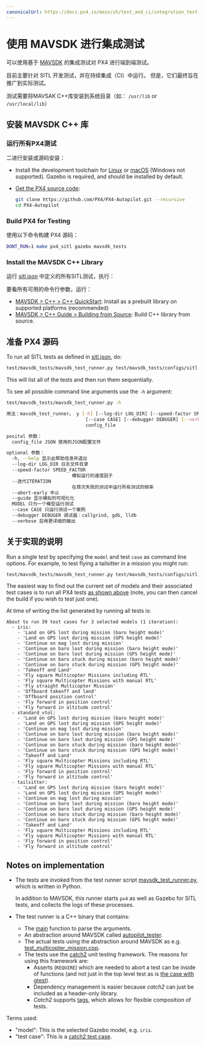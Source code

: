```yaml
---
canonicalUrl: https://docs.px4.io/main/zh/test_and_ci/integration_testing_mavsdk
---
```


# 使用 MAVSDK 进行集成测试

可以使用基于 [MAVSDK](https://mavsdk.mavlink.io) 的集成测试对 PX4 进行端到端测试。

目前主要针对 SITL 开发测试，并在持续集成（CI）中运行。 但是，它们最终旨在推广到实际测试。

测试需要将MAVSAK C++库安装到系统目录（如： `/usr/lib` or `/usr/local/lib`）

## 安装 MAVSDK C++ 库

### 运行所有PX4测试

二进行安装或源码安装：
- Install the development toolchain for [Linux](../dev_setup/dev_env_linux_ubuntu.md) or [macOS](../dev_setup/dev_env_mac.md) (Windows not supported). Gazebo is required, and should be installed by default.
- [Get the PX4 source code](../dev_setup/building_px4.md#download-the-px4-source-code):

  ```sh
  git clone https://github.com/PX4/PX4-Autopilot.git --recursive
  cd PX4-Autopilot
  ```


### Build PX4 for Testing

使用以下命令构建 PX4 源码：

```sh
DONT_RUN=1 make px4_sitl gazebo mavsdk_tests
```

### Install the MAVSDK C++ Library

运行 [sitl.json](https://github.com/PX4/PX4-Autopilot/blob/master/test/mavsdk_tests/configs/sitl.json) 中定义的所有SITL测试，执行：

要看所有可用的命令行参数，运行：
- [MAVSDK > C++ > C++ QuickStart](https://mavsdk.mavlink.io/main/en/cpp/quickstart.html): Install as a prebuilt library on supported platforms (recommended)
- [MAVSDK > C++ Guide > Building from Source](https://mavsdk.mavlink.io/main/en/cpp/guide/build.html): Build  C++ library from source.

## 准备 PX4 源码

To run all SITL tests as defined in [sitl.json](https://github.com/PX4/PX4-Autopilot/blob/release/1.13/test/mavsdk_tests/configs/sitl.json), do:

```sh
test/mavsdk_tests/mavsdk_test_runner.py test/mavsdk_tests/configs/sitl.json --speed-factor 10
```

This will list all of the tests and then run them sequentially.


To see all possible command line arguments use the `-h` argument:

```sh
test/mavsdk_tests/mavsdk_test_runner.py -h

用法：mavsdk_test_runner。 y [-h] [--log-dir LOG_DIR] [--speed-factor SPEED_FACTOR] [--trerations ITERATION] [--abort-early] [--gui] [--model MODEL]
                             [--case CASE] [--debugger DEBUGER] [--verbose]
                             config_file

posital 参数：
  config_file JSON 使用的JSON配置文件

optional 参数：
  -h, --help 显示此帮助信息并退出
  --log-dir LOG_DIR 日志文件目录
  --speed-factor SPEED_FACTOR
                        模拟运行的速度因子
  --迭代ITERATION
                        在首次失败的测试中运行所有测试的频率
  --abort-early 中止
  --guide 显示模拟的可视化化
  MODEL 只为一个模型运行测试
  --case CASE 只运行测试一个案例
  --debugger DEBUGER 调试器：callgrind, gdb, lldb
  --verbose 启用更详细的输出
```

## 关于实现的说明

Run a single test by specifying the `model` and test `case` as command line options. For example, to test flying a tailsitter in a mission you might run:

```bash
test/mavsdk_tests/mavsdk_test_runner.py test/mavsdk_tests/configs/sitl.json --speed-factor 10 --model tailsitter --case 'Fly VTOL mission'
```

The easiest way to find out the current set of models and their associated test cases is to run all PX4 tests [as shown above](#run-all-px4-tests) (note, you can then cancel the build if you wish to test just one).

At time of writing the list generated by running all tests is:
```
About to run 39 test cases for 3 selected models (1 iteration):
  - iris:
    - 'Land on GPS lost during mission (baro height mode)'
    - 'Land on GPS lost during mission (GPS height mode)'
    - 'Continue on mag lost during mission'
    - 'Continue on baro lost during mission (baro height mode)'
    - 'Continue on baro lost during mission (GPS height mode)'
    - 'Continue on baro stuck during mission (baro height mode)'
    - 'Continue on baro stuck during mission (GPS height mode)'
    - 'Takeoff and Land'
    - 'Fly square Multicopter Missions including RTL'
    - 'Fly square Multicopter Missions with manual RTL'
    - 'Fly straight Multicopter Mission'
    - 'Offboard takeoff and land'
    - 'Offboard position control'
    - 'Fly forward in position control'
    - 'Fly forward in altitude control'
  - standard_vtol:
    - 'Land on GPS lost during mission (baro height mode)'
    - 'Land on GPS lost during mission (GPS height mode)'
    - 'Continue on mag lost during mission'
    - 'Continue on baro lost during mission (baro height mode)'
    - 'Continue on baro lost during mission (GPS height mode)'
    - 'Continue on baro stuck during mission (baro height mode)'
    - 'Continue on baro stuck during mission (GPS height mode)'
    - 'Takeoff and Land'
    - 'Fly square Multicopter Missions including RTL'
    - 'Fly square Multicopter Missions with manual RTL'
    - 'Fly forward in position control'
    - 'Fly forward in altitude control'
  - tailsitter:
    - 'Land on GPS lost during mission (baro height mode)'
    - 'Land on GPS lost during mission (GPS height mode)'
    - 'Continue on mag lost during mission'
    - 'Continue on baro lost during mission (baro height mode)'
    - 'Continue on baro lost during mission (GPS height mode)'
    - 'Continue on baro stuck during mission (baro height mode)'
    - 'Continue on baro stuck during mission (GPS height mode)'
    - 'Takeoff and Land'
    - 'Fly square Multicopter Missions including RTL'
    - 'Fly square Multicopter Missions with manual RTL'
    - 'Fly forward in position control'
    - 'Fly forward in altitude control'
```


## Notes on implementation

- The tests are invoked from the test runner script [mavsdk_test_runner.py](https://github.com/PX4/PX4-Autopilot/blob/release/1.13/test/mavsdk_tests/mavsdk_test_runner.py), which is written in Python.

  In addition to MAVSDK, this runner starts `px4` as well as Gazebo for SITL tests, and collects the logs of these processes.
- The test runner is a C++ binary that contains:
  - The [main](https://github.com/PX4/PX4-Autopilot/blob/release/1.13/test/mavsdk_tests/test_main.cpp) function to parse the arguments.
  - An abstraction around MAVSDK called [autopilot_tester](https://github.com/PX4/PX4-Autopilot/blob/release/1.13/test/mavsdk_tests/autopilot_tester.h).
  - The actual tests using the abstraction around MAVSDK as e.g. [test_multicopter_mission.cpp](https://github.com/PX4/PX4-Autopilot/blob/release/1.13/test/mavsdk_tests/test_multicopter_mission.cpp).
  - The tests use the [catch2](https://github.com/catchorg/Catch2) unit testing framework. The reasons for using this framework are:
      - Asserts (`REQUIRE`) which are needed to abort a test can be inside of functions (and not just in the top level test as is [the case with gtest](https://github.com/google/googletest/blob/main/docs/advanced.md#assertion-placement)).
      - Dependency management is easier because *catch2* can just be included as a header-only library.
      - *Catch2* supports [tags](https://github.com/catchorg/Catch2/blob/devel/docs/test-cases-and-sections.md#tags), which allows for flexible composition of tests.


Terms used:
- "model": This is the selected Gazebo model, e.g. `iris`.
- "test case": This is a [catch2 test case](https://github.com/catchorg/Catch2/blob/master/docs/test-cases-and-sections.md).
